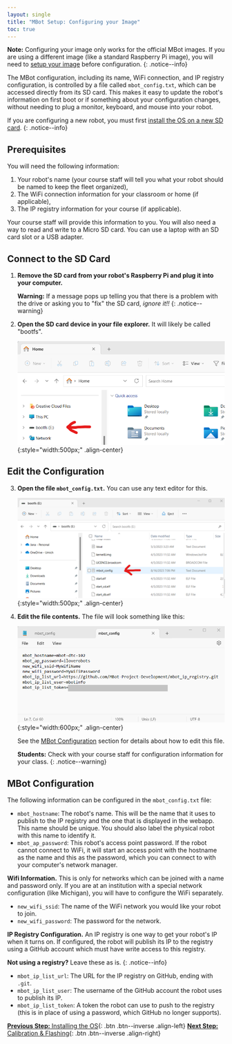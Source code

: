 ```yaml
---
layout: single
title: "MBot Setup: Configuring your Image"
toc: true
---
```


**Note:** Configuring your image only works for the official MBot images. If you are using a different image (like a standard Raspberry Pi image), you will need to [setup your image](/docs/setup/new-image) before configuration.
{: .notice--info}

The MBot configuration, including its name, WiFi connection, and IP registry configuration, is controlled by a file called `mbot_config.txt`, which can be accessed directly from its SD card. This makes it easy to update the robot's information on first boot or if something about your configuration changes, without needing to plug a monitor, keyboard, and mouse into your robot.

If you are configuring a new robot, you must first [install the OS on a new SD card](/docs/setup/01-install-os).
{: .notice--info}

## Prerequisites

You will need the following information:

1. Your robot's name (your course staff will tell you what your robot should be named to keep the fleet organized),
2. The WiFi connection information for your classroom or home (if applicable),
3. The IP registry information for your course (if applicable).

Your course staff will provide this information to you. You will also need a way to read and write to a Micro SD card. You can use a laptop with an SD card slot or a USB adapter.

## Connect to the SD Card

1. **Remove the SD card from your robot's Raspberry Pi and plug it into your computer.**

    **Warning:** If a message pops up telling you that there is a problem with the drive or asking you to "fix" the SD card, *ignore it!!*
    {: .notice--warning}

2. **Open the SD card device in your file explorer.** It will likely be called "bootfs".

    ![Open SD Card](/assets/images/setup/sd_device.png){:style="width:500px;" .align-center}

## Edit the Configuration

3. **Open the file `mbot_config.txt`.** You can use any text editor for this.

    ![Open mbot_config.txt](/assets/images/setup/mbot_config.png){:style="width:500px;" .align-center}

4. **Edit the file contents.** The file will look something like this:

    ![Open mbot_config.txt](/assets/images/setup/mbot_config_contents.png){:style="width:600px;" .align-center}

    See the [MBot Configuration](#mbot-configuration) section for details about how to edit this file.

    **Students:** Check with your course staff for configuration information for your class.
    {: .notice--warning}

## MBot Configuration

The following information can be configured in the `mbot_config.txt` file:
* `mbot_hostname`: The robot's name. This will be the name that it uses to publish to the IP registry and the one that is displayed in the webapp. This name should be unique. You should also label the physical robot with this name to identify it.
* `mbot_ap_password`: This robot's access point password. If the robot cannot connect to WiFi, it will start an access point with the hostname as the name and this as the password, which you can connect to with your computer's network manager.

**Wifi Information.** This is only for networks which can be joined with a name and password only. If you are at an institution with a special network configuration (like Michigan), you will have to configure the WiFi separately.
* `new_wifi_ssid`: The name of the WiFi network you would like your robot to join.
* `new_wifi_password`: The password for the network.

**IP Registry Configuration.** An IP registry is one way to get your robot's IP when it turns on. If configured, the robot will publish its IP to the registry using a GitHub account which must have write access to this registry.

**Not using a registry?** Leave these as is.
{: .notice--info}

* `mbot_ip_list_url`: The URL for the IP registry on GitHub, ending with `.git`.
* `mbot_ip_list_user`: The username of the GitHub account the robot uses to publish its IP.
* `mbot_ip_list_token`: A token the robot can use to push to the registry (this is in place of using a password, which GitHub no longer supports).

[**Previous Step:** Installing the OS](/docs/setup/01-install-os){: .btn .btn--inverse .align-left}
[**Next Step:** Calibration & Flashing](/docs/setup/03-calibration){: .btn .btn--inverse .align-right}
